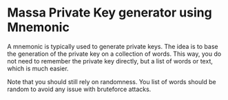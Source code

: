 # Massa Private Key generator using Mnemonic

A mnemonic is typically used to generate private keys. The idea is to base the generation of the private key on a collection of words. This way, you do not need to remember the private key directly, but a list of words or text, which is much easier.

Note that you should still rely on randomness. You list of words should be random to avoid any issue with bruteforce attacks.
